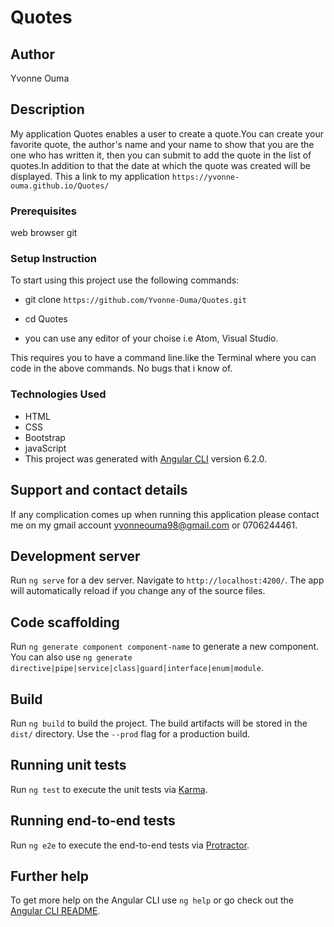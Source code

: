 
# Quotes

## Author
Yvonne Ouma

## Description
My application Quotes enables a user to create a quote.You can create your favorite quote, the author's name and your name to show that you are the one who has written it, then you can submit to add the quote in the list of quotes.In addition to that the date at which the quote was created will be displayed.
This a link to my application ``` https://yvonne-ouma.github.io/Quotes/ ```

### Prerequisites
web browser
git

### Setup Instruction
To start using this project use the following commands:

* git clone ``` https://github.com/Yvonne-Ouma/Quotes.git ```

* cd Quotes

* you can use any editor of your choise i.e Atom, Visual Studio.

This requires you to have a command line.like the Terminal where you can code in the above commands.
No bugs that i know of.

### Technologies Used
* HTML
* CSS
* Bootstrap
* javaScript
* This project was generated with [Angular CLI](https://github.com/angular/angular-cli) version 6.2.0.

## Support and contact details
If any complication comes up when running this application please contact me on my gmail account yvonneouma98@gmail.com or 0706244461.

## Development server

Run `ng serve` for a dev server. Navigate to `http://localhost:4200/`. The app will automatically reload if you change any of the source files.

## Code scaffolding

Run `ng generate component component-name` to generate a new component. You can also use `ng generate directive|pipe|service|class|guard|interface|enum|module`.

## Build

Run `ng build` to build the project. The build artifacts will be stored in the `dist/` directory. Use the `--prod` flag for a production build.

## Running unit tests

Run `ng test` to execute the unit tests via [Karma](https://karma-runner.github.io).

## Running end-to-end tests

Run `ng e2e` to execute the end-to-end tests via [Protractor](http://www.protractortest.org/).

## Further help

To get more help on the Angular CLI use `ng help` or go check out the [Angular CLI README](https://github.com/angular/angular-cli/blob/master/README.md).
